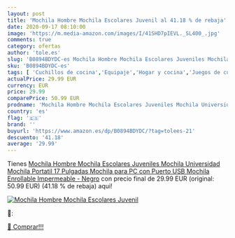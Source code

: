 ```yaml
---
layout: post
title: 'Mochila Hombre Mochila Escolares Juvenil al 41.18 % de rebaja'
date: 2020-09-17 08:10:00
image: 'https://m.media-amazon.com/images/I/41SHD7pIEVL._SL400_.jpg'
comments: true
category: ofertas
author: 'tole.es'
slug: 'B0894BDYDC-es Mochila Hombre Mochila Escolares Juveniles Mochila...'
sku: 'B0894BDYDC-es'
tags: [ 'Cuchillos de cocina','Equipaje','Hogar y cocina','Juegos de cuchillos de cocina','Mochilas','Mochilas tipo casual','Utensilios de cocina','mochila', ]
actualPrice: 29.99 EUR
currency: EUR
price: 29.99
comparePrice: 50.99 EUR
prodname: 'Mochila Hombre Mochila Escolares Juveniles Mochila Universidad Mochila Portatil 17 Pulgadas Mochila para PC con Puerto USB Mochila Enrollable Impermeable - Negro'
country: 'es'
flag: '🇪🇸'
brand: ''
buyurl: 'https://www.amazon.es/dp/B0894BDYDC/?tag=tolees-21'
descuento: '41.18'
average: '29.99'
---
```


Tienes [Mochila Hombre Mochila Escolares Juveniles Mochila Universidad Mochila Portatil 17 Pulgadas Mochila para PC con Puerto USB Mochila Enrollable Impermeable - Negro](https://www.amazon.es/dp/B0894BDYDC/?tag=tolees-21) con precio final de  29.99 EUR (original: 50.99 EUR) (41.18 %  de rebaja) aqui!

[![Mochila Hombre Mochila Escolares Juvenil](https://m.media-amazon.com/images/I/41SHD7pIEVL._SL400_.jpg)](https://www.amazon.es/dp/B0894BDYDC/?tag=tolees-21)

🔎:


[🛒 Comprar!!!](https://www.amazon.es/dp/B0894BDYDC/?tag=tolees-21)
